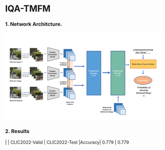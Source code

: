 # IQA-TMFM
### 1. Network Architcture.
![image](figures/1.png)
### 2. Results
| | CLIC2022-Valid | CLIC2022-Test
|Accuracy| 0.779 | 0.779
